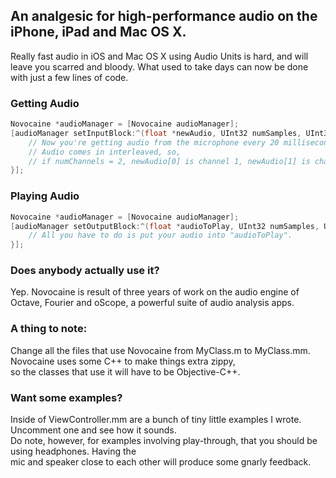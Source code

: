 ## An analgesic for high-performance audio on the iPhone, iPad and Mac OS X.

Really fast audio in iOS and Mac OS X using Audio Units is hard, and will leave you scarred and bloody. What used to take days can now be done with just a few lines of code.

### Getting Audio
``` objective-c
Novocaine *audioManager = [Novocaine audioManager];
[audioManager setInputBlock:^(float *newAudio, UInt32 numSamples, UInt32 numChannels) {
	// Now you're getting audio from the microphone every 20 milliseconds or so. How's that for easy?
	// Audio comes in interleaved, so,
	// if numChannels = 2, newAudio[0] is channel 1, newAudio[1] is channel 2, newAudio[2] is channel 1, etc.
}];
```

### Playing Audio
``` objective-c
Novocaine *audioManager = [Novocaine audioManager];
[audioManager setOutputBlock:^(float *audioToPlay, UInt32 numSamples, UInt32 numChannels) {
	// All you have to do is put your audio into "audioToPlay".
}];
```

### Does anybody actually use it?
Yep. Novocaine is result of three years of work on the audio engine of Octave, Fourier and oScope, a powerful suite of audio analysis apps.

### A thing to note: 
Change all the files that use Novocaine from MyClass.m to MyClass.mm. Novocaine uses some C++ to make things extra zippy,  
so the classes that use it will have to be Objective-C++. 

### Want some examples?  
Inside of ViewController.mm are a bunch of tiny little examples I wrote. Uncomment one and see how it sounds.  
Do note, however, for examples involving play-through, that you should be using headphones. Having the  
mic and speaker close to each other will produce some gnarly feedback.  